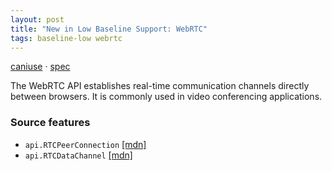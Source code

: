 ```yaml
---
layout: post
title: "New in Low Baseline Support: WebRTC"
tags: baseline-low webrtc
---
```


[caniuse](https://caniuse.com/?search=webrtc) · [spec](https://w3c.github.io/webrtc-pc/)

The WebRTC API establishes real-time communication channels directly between browsers. It is commonly used in video conferencing applications.

### Source features

- ``api.RTCPeerConnection`` [[mdn]](https://https://developer.mozilla.org/en-US/search?q=api.RTCPeerConnection)
- ``api.RTCDataChannel`` [[mdn]](https://https://developer.mozilla.org/en-US/search?q=api.RTCDataChannel)
